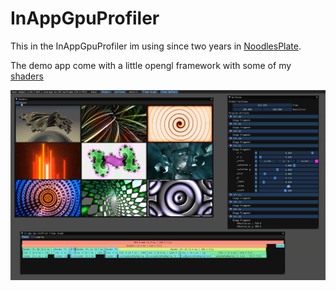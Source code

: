 # InAppGpuProfiler

This in the InAppGpuProfiler im using since two years in [NoodlesPlate](https://github.com/aiekick/NoodlesPlate).

The demo app come with a little opengl framework with some of my [shaders](https://www.shadertoy.com/user/aiekick)

[![Demo](doc/thumbnail.png)](doc/demo.mp4)
